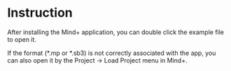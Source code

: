 # Instruction

After installing the Mind+ application, you can double click the example file to open it. 

If the format (\*.mp or \*.sb3) is not correctly associated with the app, you can also open it by the Project -> Load Project menu in Mind+. 

